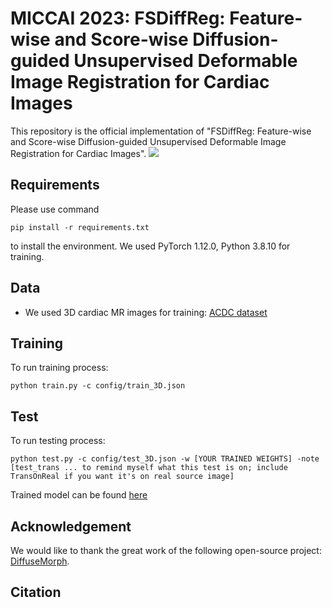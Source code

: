 # MICCAI 2023: FSDiffReg: Feature-wise and Score-wise Diffusion-guided Unsupervised Deformable Image Registration for Cardiac Images

This repository is the official implementation of "FSDiffReg: Feature-wise and Score-wise Diffusion-guided Unsupervised Deformable Image Registration for Cardiac Images".
<img src="./img/mainfigure.png">

## Requirements
Please use command
```
pip install -r requirements.txt
```
to install the environment. We used PyTorch 1.12.0, Python 3.8.10 for training.

## Data
* We used 3D cardiac MR images for training: [ACDC dataset](https://acdc.creatis.insa-lyon.fr/description/databases.html)

## Training

To run training process:

```
python train.py -c config/train_3D.json
```

## Test

To run testing process:

```
python test.py -c config/test_3D.json -w [YOUR TRAINED WEIGHTS] -note [test_trans ... to remind myself what this test is on; include TransOnReal if you want it's on real source image]
```
Trained model can be found [here](https://drive.google.com/drive/folders/1x4NC9hHor2JexrclDmUMfKYTHhOQvVYT?usp=sharing)

## Acknowledgement

We would like to thank the great work of the following open-source project: [DiffuseMorph](https://github.com/DiffuseMorph/DiffuseMorph).

## Citation

